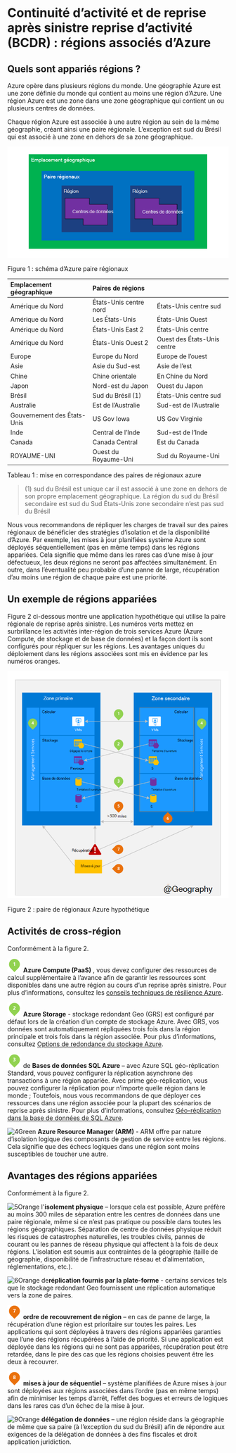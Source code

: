 <properties
    pageTitle="Continuité d’activité et de reprise après sinistre reprise d’activité (BCDR) : régions associés d’Azure | Microsoft Azure"
    description="Les paires régionaux Azure Assurez-vous qu’applications résilientes lors de défaillances de centre de données."
    services="site-recovery"
    documentationCenter=""
    authors="rayne-wiselman"
    manager="jwhit"
    editor=""/>

<tags
    ms.service="site-recovery"
    ms.workload="storage-backup-recovery"
    ms.tgt_pltfrm="na"
    ms.devlang="na"
    ms.topic="article"
    ms.date="08/23/2016"
    ms.author="raynew"/>

# <a name="business-continuity-and-disaster-recovery-bcdr-azure-paired-regions"></a>Continuité d’activité et de reprise après sinistre reprise d’activité (BCDR) : régions associés d’Azure

## <a name="what-are-paired-regions"></a>Quels sont appariés régions ?

Azure opère dans plusieurs régions du monde. Une géographie Azure est une zone définie du monde qui contient au moins une région d’Azure. Une région Azure est une zone dans une zone géographique qui contient un ou plusieurs centres de données.

Chaque région Azure est associée à une autre région au sein de la même géographie, créant ainsi une paire régionale. L’exception est sud du Brésil qui est associé à une zone en dehors de sa zone géographique.


![AzureGeography](./media/best-practices-availability-paired-regions/GeoRegionDataCenter.png)

Figure 1 : schéma d’Azure paire régionaux



| Emplacement géographique     |  Paires de régions  |                     |
| :-------------| :-------------   | :-------------      |
| Amérique du Nord | États-Unis centre nord | États-Unis centre sud    |
| Amérique du Nord | Les États-Unis          | États-Unis Ouest             |
| Amérique du Nord | États-Unis East 2        | États-Unis centre          |
| Amérique du Nord | États-Unis Ouest 2        | Ouest des États-Unis centre     |
| Europe        | Europe du Nord     | Europe de l’ouest         |
| Asie          | Asie du Sud-est  | Asie de l’est           |
| Chine         | Chine orientale       | En Chine du Nord         |
| Japon         | Nord-est du Japon       | Ouest du Japon          |
| Brésil        | Sud du Brésil (1) | États-Unis centre sud    |
| Australie     | Est de l’Australie   | Sud-est de l’Australie |
| Gouvernement des États-Unis | US Gov Iowa      | US Gov Virginie     |
| Inde         | Central de l’Inde    | Sud-est de l’Inde         |
| Canada        | Canada Central   | Est du Canada         |
| ROYAUME-UNI            | Ouest du Royaume-Uni          | Sud du Royaume-Uni            |

Tableau 1 : mise en correspondance des paires de régionaux azure

> (1) sud du Brésil est unique car il est associé à une zone en dehors de son propre emplacement géographique. La région du sud du Brésil secondaire est sud du Sud États-Unis zone secondaire n’est pas sud du Brésil

Nous vous recommandons de répliquer les charges de travail sur des paires régionaux de bénéficier des stratégies d’isolation et de la disponibilité d’Azure. Par exemple, les mises à jour planifiées système Azure sont déployés séquentiellement (pas en même temps) dans les régions appariées. Cela signifie que même dans les rares cas d’une mise à jour défectueux, les deux régions ne seront pas affectées simultanément. En outre, dans l’éventualité peu probable d’une panne de large, récupération d’au moins une région de chaque paire est une priorité.

## <a name="an-example-of-paired-regions"></a>Un exemple de régions appariées
Figure 2 ci-dessous montre une application hypothétique qui utilise la paire régionale de reprise après sinistre. Les numéros verts mettez en surbrillance les activités inter-région de trois services Azure (Azure Compute, de stockage et de base de données) et la façon dont ils sont configurés pour répliquer sur les régions. Les avantages uniques du déploiement dans les régions associées sont mis en évidence par les numéros oranges.


![Vue d’ensemble des avantages de la région associés](./media/best-practices-availability-paired-regions/PairedRegionsOverview2.png)

Figure 2 : paire de régionaux Azure hypothétique

## <a name="cross-region-activities"></a>Activités de cross-région
Conformément à la figure 2.

![1Green](./media/best-practices-availability-paired-regions/1Green.png) **Azure Compute (PaaS)** , vous devez configurer des ressources de calcul supplémentaire à l’avance afin de garantir les ressources sont disponibles dans une autre région au cours d’un reprise après sinistre. Pour plus d’informations, consultez les [conseils techniques de résilience Azure](./resiliency/resiliency-technical-guidance.md).

![2Green](./media/best-practices-availability-paired-regions/2Green.png) **Azure Storage** - stockage redondant Geo (GRS) est configuré par défaut lors de la création d’un compte de stockage Azure. Avec GRS, vos données sont automatiquement répliquées trois fois dans la région principale et trois fois dans la région associée. Pour plus d’informations, consultez [Options de redondance du stockage Azure](storage/storage-redundancy.md).


![3Green](./media/best-practices-availability-paired-regions/3Green.png) de **Bases de données SQL Azure** – avec Azure SQL géo-réplication Standard, vous pouvez configurer la réplication asynchrone des transactions à une région appariée. Avec prime géo-réplication, vous pouvez configurer la réplication pour n’importe quelle région dans le monde ; Toutefois, nous vous recommandons de que déployer ces ressources dans une région associée pour la plupart des scénarios de reprise après sinistre. Pour plus d’informations, consultez [Géo-réplication dans la base de données de SQL Azure](./sql-database/sql-database-geo-replication-overview.md).

![4Green](./media/best-practices-availability-paired-regions/4Green.png) **Azure Resource Manager (ARM)** - ARM offre par nature d’isolation logique des composants de gestion de service entre les régions. Cela signifie que des échecs logiques dans une région sont moins susceptibles de toucher une autre.

## <a name="benefits-of-paired-regions"></a>Avantages des régions appariées
Conformément à la figure 2.  

![5Orange](./media/best-practices-availability-paired-regions/5Orange.png)
l'**isolement physique** – lorsque cela est possible, Azure préfère au moins 300 miles de séparation entre les centres de données dans une paire régionale, même si ce n’est pas pratique ou possible dans toutes les régions géographiques. Séparation de centre de données physique réduit les risques de catastrophes naturelles, les troubles civils, pannes de courant ou les pannes de réseau physique qui affectent à la fois de deux régions. L’isolation est soumis aux contraintes de la géographie (taille de géographie, disponibilité de l’infrastructure réseau et d’alimentation, réglementations, etc.).  

![6Orange](./media/best-practices-availability-paired-regions/6Orange.png)
de**réplication fournis par la plate-forme** - certains services tels que le stockage redondant Geo fournissent une réplication automatique vers la zone de paires.

![7Orange](./media/best-practices-availability-paired-regions/7Orange.png)
**ordre de recouvrement de région** – en cas de panne de large, la récupération d’une région est prioritaire sur toutes les paires. Les applications qui sont déployées à travers des régions appariées garanties que l’une des régions récupérées à l’aide de priorité. Si une application est déployée dans les régions qui ne sont pas appariées, récupération peut être retardée, dans le pire des cas que les régions choisies peuvent être les deux à recouvrer.

![8Orange](./media/best-practices-availability-paired-regions/8Orange.png)
**mises à jour de séquentiel** – système planifiées de Azure mises à jour sont déployées aux régions associées dans l’ordre (pas en même temps) afin de minimiser les temps d’arrêt, l’effet des bogues et erreurs de logiques dans les rares cas d’un échec de la mise à jour.


![9Orange](./media/best-practices-availability-paired-regions/9Orange.png)
**délégation de données** – une région réside dans la géographie de même que sa paire (à l’exception du sud du Brésil) afin de répondre aux exigences de la délégation de données à des fins fiscales et droit application juridiction.

